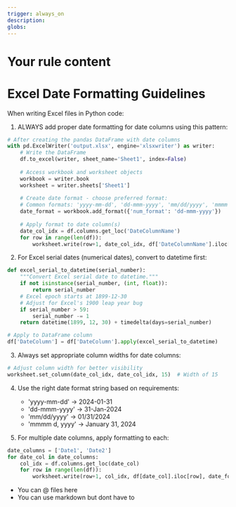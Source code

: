 ```yaml
---
trigger: always_on
description: 
globs: 
---
```


# Your rule content
# Excel Date Formatting Guidelines

When writing Excel files in Python code:

1. ALWAYS add proper date formatting for date columns using this pattern:

```python
# After creating the pandas DataFrame with date columns
with pd.ExcelWriter('output.xlsx', engine='xlsxwriter') as writer:
    # Write the DataFrame
    df.to_excel(writer, sheet_name='Sheet1', index=False)
    
    # Access workbook and worksheet objects
    workbook = writer.book
    worksheet = writer.sheets['Sheet1']
    
    # Create date format - choose preferred format:
    # Common formats: 'yyyy-mm-dd', 'dd-mmm-yyyy', 'mm/dd/yyyy', 'mmmm d, yyyy'
    date_format = workbook.add_format({'num_format': 'dd-mmm-yyyy'})
    
    # Apply format to date column(s)
    date_col_idx = df.columns.get_loc('DateColumnName')
    for row in range(len(df)):
        worksheet.write(row+1, date_col_idx, df['DateColumnName'].iloc[row], date_format)
```

2. For Excel serial dates (numerical dates), convert to datetime first:

```python
def excel_serial_to_datetime(serial_number):
    """Convert Excel serial date to datetime."""
    if not isinstance(serial_number, (int, float)):
        return serial_number
    # Excel epoch starts at 1899-12-30
    # Adjust for Excel's 1900 leap year bug
    if serial_number > 59:
        serial_number -= 1
    return datetime(1899, 12, 30) + timedelta(days=serial_number)

# Apply to DataFrame column
df['DateColumn'] = df['DateColumn'].apply(excel_serial_to_datetime)
```

3. Always set appropriate column widths for date columns:

```python
# Adjust column width for better visibility
worksheet.set_column(date_col_idx, date_col_idx, 15)  # Width of 15
```

4. Use the right date format string based on requirements:
   - 'yyyy-mm-dd' → 2024-01-31
   - 'dd-mmm-yyyy' → 31-Jan-2024
   - 'mm/dd/yyyy' → 01/31/2024
   - 'mmmm d, yyyy' → January 31, 2024

5. For multiple date columns, apply formatting to each:

```python
date_columns = ['Date1', 'Date2']
for date_col in date_columns:
    col_idx = df.columns.get_loc(date_col)
    for row in range(len(df)):
        worksheet.write(row+1, col_idx, df[date_col].iloc[row], date_format)
```
- You can @ files here
- You can use markdown but dont have to
